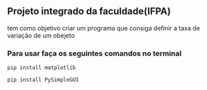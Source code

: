 ## Projeto integrado da faculdade(IFPA)
tem como objetivo criar um programa que consiga
definir a taxa de variação de um obejeto 

### Para usar faça os seguintes comandos no terminal
```
pip install matplotlib

pip install PySimpleGUI
```
